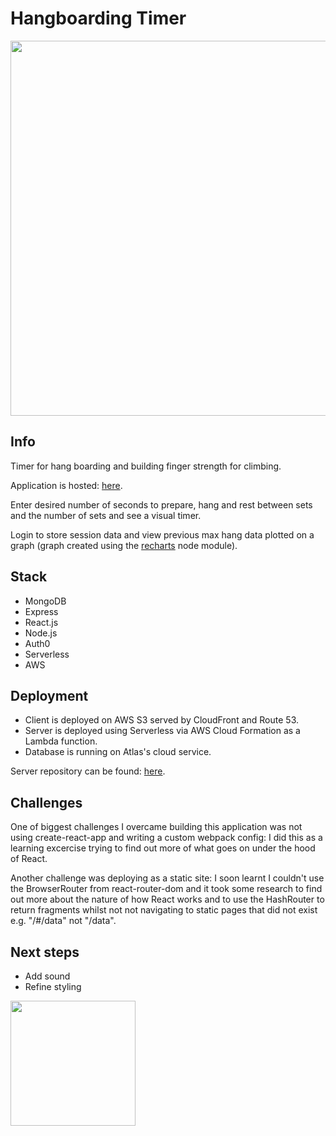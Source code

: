 # Hangboarding Timer

<img src="https://s3-eu-west-1.amazonaws.com/mswann.dev/hangboard-timer-gif-cropped.gif" width="600" />

## Info

Timer for hang boarding and building finger strength for climbing.

Application is hosted: [here](timer.mswann.dev).

Enter desired number of seconds to prepare, hang and rest between sets and the number of sets and see a visual timer.

Login to store session data and view previous max hang data plotted on a graph (graph created using the [recharts]('recharts.org') node module).

## Stack 

- MongoDB
- Express
- React.js
- Node.js
- Auth0
- Serverless
- AWS

## Deployment

- Client is deployed on AWS S3 served by CloudFront and Route 53.
- Server is deployed using Serverless via AWS Cloud Formation as a Lambda function.
- Database is running on Atlas's cloud service.

Server repository can be found: [here](https://github.com/michaelfswann).

## Challenges

One of biggest challenges I overcame building this application was not using create-react-app and writing a custom webpack config: I did this as a learning excercise trying to find out more of what goes on under the hood of React.

Another challenge was deploying as a static site: I soon learnt I couldn't use the BrowserRouter from react-router-dom and it took some research to find out more about the nature of how React works and to use the HashRouter to return fragments whilst not not navigating to static pages that did not exist e.g. "/#/data" not "/data".

## Next steps

- Add sound
- Refine styling

<img src="https://i.ibb.co/5GwLQ1d/20210128-164954.jpg" width="200" height="200" />
